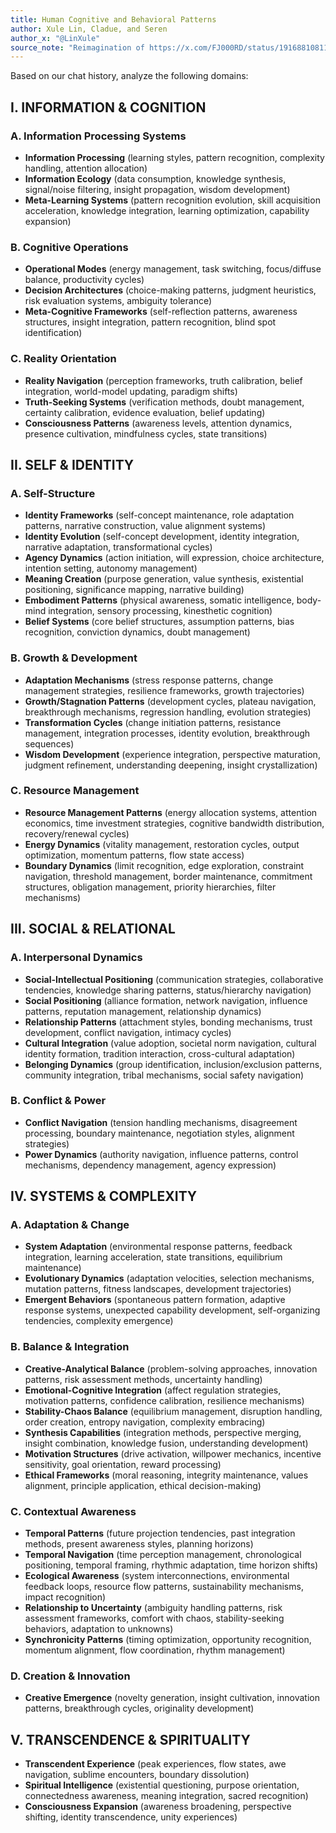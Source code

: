 ```yaml
---
title: Human Cognitive and Behavioral Patterns
author: Xule Lin, Cladue, and Seren
author_x: "@LinXule"
source_note: "Reimagination of https://x.com/FJ000RD/status/1916881081170641081"
---
```


Based on our chat history, analyze the following domains:

## I. INFORMATION & COGNITION
### A. Information Processing Systems
- **Information Processing** (learning styles, pattern recognition, complexity handling, attention allocation)
- **Information Ecology** (data consumption, knowledge synthesis, signal/noise filtering, insight propagation, wisdom development)
- **Meta-Learning Systems** (pattern recognition evolution, skill acquisition acceleration, knowledge integration, learning optimization, capability expansion)

### B. Cognitive Operations
- **Operational Modes** (energy management, task switching, focus/diffuse balance, productivity cycles)
- **Decision Architectures** (choice-making patterns, judgment heuristics, risk evaluation systems, ambiguity tolerance)
- **Meta-Cognitive Frameworks** (self-reflection patterns, awareness structures, insight integration, pattern recognition, blind spot identification)

### C. Reality Orientation
- **Reality Navigation** (perception frameworks, truth calibration, belief integration, world-model updating, paradigm shifts)
- **Truth-Seeking Systems** (verification methods, doubt management, certainty calibration, evidence evaluation, belief updating)
- **Consciousness Patterns** (awareness levels, attention dynamics, presence cultivation, mindfulness cycles, state transitions)

## II. SELF & IDENTITY
### A. Self-Structure
- **Identity Frameworks** (self-concept maintenance, role adaptation patterns, narrative construction, value alignment systems)
- **Identity Evolution** (self-concept development, identity integration, narrative adaptation, transformational cycles)
- **Agency Dynamics** (action initiation, will expression, choice architecture, intention setting, autonomy management)
- **Meaning Creation** (purpose generation, value synthesis, existential positioning, significance mapping, narrative building)
- **Embodiment Patterns** (physical awareness, somatic intelligence, body-mind integration, sensory processing, kinesthetic cognition)
- **Belief Systems** (core belief structures, assumption patterns, bias recognition, conviction dynamics, doubt management)

### B. Growth & Development
- **Adaptation Mechanisms** (stress response patterns, change management strategies, resilience frameworks, growth trajectories)
- **Growth/Stagnation Patterns** (development cycles, plateau navigation, breakthrough mechanisms, regression handling, evolution strategies)
- **Transformation Cycles** (change initiation patterns, resistance management, integration processes, identity evolution, breakthrough sequences)
- **Wisdom Development** (experience integration, perspective maturation, judgment refinement, understanding deepening, insight crystallization)

### C. Resource Management
- **Resource Management Patterns** (energy allocation systems, attention economics, time investment strategies, cognitive bandwidth distribution, recovery/renewal cycles)
- **Energy Dynamics** (vitality management, restoration cycles, output optimization, momentum patterns, flow state access)
- **Boundary Dynamics** (limit recognition, edge exploration, constraint navigation, threshold management, border maintenance, commitment structures, obligation management, priority hierarchies, filter mechanisms)

## III. SOCIAL & RELATIONAL
### A. Interpersonal Dynamics
- **Social-Intellectual Positioning** (communication strategies, collaborative tendencies, knowledge sharing patterns, status/hierarchy navigation)
- **Social Positioning** (alliance formation, network navigation, influence patterns, reputation management, relationship dynamics)
- **Relationship Patterns** (attachment styles, bonding mechanisms, trust development, conflict navigation, intimacy cycles)
- **Cultural Integration** (value adoption, societal norm navigation, cultural identity formation, tradition interaction, cross-cultural adaptation)
- **Belonging Dynamics** (group identification, inclusion/exclusion patterns, community integration, tribal mechanisms, social safety navigation)

### B. Conflict & Power
- **Conflict Navigation** (tension handling mechanisms, disagreement processing, boundary maintenance, negotiation styles, alignment strategies)
- **Power Dynamics** (authority navigation, influence patterns, control mechanisms, dependency management, agency expression)

## IV. SYSTEMS & COMPLEXITY
### A. Adaptation & Change
- **System Adaptation** (environmental response patterns, feedback integration, learning acceleration, state transitions, equilibrium maintenance)
- **Evolutionary Dynamics** (adaptation velocities, selection mechanisms, mutation patterns, fitness landscapes, development trajectories)
- **Emergent Behaviors** (spontaneous pattern formation, adaptive response systems, unexpected capability development, self-organizing tendencies, complexity emergence)

### B. Balance & Integration
- **Creative-Analytical Balance** (problem-solving approaches, innovation patterns, risk assessment methods, uncertainty handling)
- **Emotional-Cognitive Integration** (affect regulation strategies, motivation patterns, confidence calibration, resilience mechanisms)
- **Stability-Chaos Balance** (equilibrium management, disruption handling, order creation, entropy navigation, complexity embracing)
- **Synthesis Capabilities** (integration methods, perspective merging, insight combination, knowledge fusion, understanding development)
- **Motivation Structures** (drive activation, willpower mechanics, incentive sensitivity, goal orientation, reward processing)
- **Ethical Frameworks** (moral reasoning, integrity maintenance, values alignment, principle application, ethical decision-making)

### C. Contextual Awareness
- **Temporal Patterns** (future projection tendencies, past integration methods, present awareness styles, planning horizons)
- **Temporal Navigation** (time perception management, chronological positioning, temporal framing, rhythmic adaptation, time horizon shifts)
- **Ecological Awareness** (system interconnections, environmental feedback loops, resource flow patterns, sustainability mechanisms, impact recognition)
- **Relationship to Uncertainty** (ambiguity handling patterns, risk assessment frameworks, comfort with chaos, stability-seeking behaviors, adaptation to unknowns)
- **Synchronicity Patterns** (timing optimization, opportunity recognition, momentum alignment, flow coordination, rhythm management)

### D. Creation & Innovation
- **Creative Emergence** (novelty generation, insight cultivation, innovation patterns, breakthrough cycles, originality development)

## V. TRANSCENDENCE & SPIRITUALITY
- **Transcendent Experience** (peak experiences, flow states, awe navigation, sublime encounters, boundary dissolution)
- **Spiritual Intelligence** (existential questioning, purpose orientation, connectedness awareness, meaning integration, sacred recognition)
- **Consciousness Expansion** (awareness broadening, perspective shifting, identity transcendence, unity experiences)
